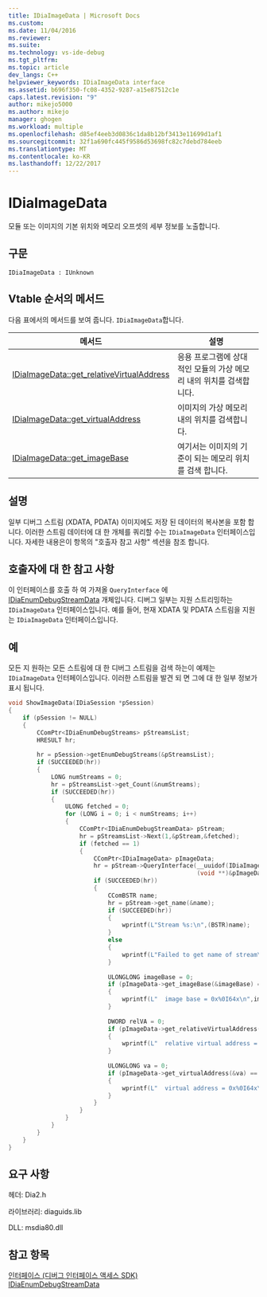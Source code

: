 ```yaml
---
title: IDiaImageData | Microsoft Docs
ms.custom: 
ms.date: 11/04/2016
ms.reviewer: 
ms.suite: 
ms.technology: vs-ide-debug
ms.tgt_pltfrm: 
ms.topic: article
dev_langs: C++
helpviewer_keywords: IDiaImageData interface
ms.assetid: b696f350-fc08-4352-9287-a15e87512c1e
caps.latest.revision: "9"
author: mikejo5000
ms.author: mikejo
manager: ghogen
ms.workload: multiple
ms.openlocfilehash: d85ef4eeb3d0836c1da8b12bf3413e11699d1af1
ms.sourcegitcommit: 32f1a690fc445f9586d53698fc82c7debd784eeb
ms.translationtype: MT
ms.contentlocale: ko-KR
ms.lasthandoff: 12/22/2017
---
```

# <a name="idiaimagedata"></a>IDiaImageData
모듈 또는 이미지의 기본 위치와 메모리 오프셋의 세부 정보를 노출합니다.  
  
## <a name="syntax"></a>구문  
  
```  
IDiaImageData : IUnknown  
```  
  
## <a name="methods-in-vtable-order"></a>Vtable 순서의 메서드  
 다음 표에서의 메서드를 보여 줍니다. `IDiaImageData`합니다.  
  
|메서드|설명|  
|------------|-----------------|  
|[IDiaImageData::get_relativeVirtualAddress](../../debugger/debug-interface-access/idiaimagedata-get-relativevirtualaddress.md)|응용 프로그램에 상대적인 모듈의 가상 메모리 내의 위치를 검색합니다.|  
|[IDiaImageData::get_virtualAddress](../../debugger/debug-interface-access/idiaimagedata-get-virtualaddress.md)|이미지의 가상 메모리 내의 위치를 검색합니다.|  
|[IDiaImageData::get_imageBase](../../debugger/debug-interface-access/idiaimagedata-get-imagebase.md)|여기서는 이미지의 기준이 되는 메모리 위치를 검색 합니다.|  
  
## <a name="remarks"></a>설명  
 일부 디버그 스트림 (XDATA, PDATA) 이미지에도 저장 된 데이터의 복사본을 포함 합니다. 이러한 스트림 데이터에 대 한 개체를 쿼리할 수는 `IDiaImageData` 인터페이스입니다. 자세한 내용은이 항목의 "호출자 참고 사항" 섹션을 참조 합니다.  
  
## <a name="notes-for-callers"></a>호출자에 대 한 참고 사항  
 이 인터페이스를 호출 하 여 가져올 `QueryInterface` 에 [IDiaEnumDebugStreamData](../../debugger/debug-interface-access/idiaenumdebugstreamdata.md) 개체입니다. 디버그 일부는 지원 스트리밍하는 `IDiaImageData` 인터페이스입니다. 예를 들어, 현재 XDATA 및 PDATA 스트림을 지원는 `IDiaImageData` 인터페이스입니다.  
  
## <a name="example"></a>예  
 모든 지 원하는 모든 스트림에 대 한 디버그 스트림을 검색 하는이 예제는 `IDiaImageData` 인터페이스입니다. 이러한 스트림을 발견 되 면 그에 대 한 일부 정보가 표시 됩니다.  
  
```C++  
void ShowImageData(IDiaSession *pSession)  
{  
    if (pSession != NULL)  
    {  
        CComPtr<IDiaEnumDebugStreams> pStreamsList;  
        HRESULT hr;  
  
        hr = pSession->getEnumDebugStreams(&pStreamsList);  
        if (SUCCEEDED(hr))  
        {  
            LONG numStreams = 0;  
            hr = pStreamsList->get_Count(&numStreams);  
            if (SUCCEEDED(hr))  
            {  
                ULONG fetched = 0;  
                for (LONG i = 0; i < numStreams; i++)  
                {  
                    CComPtr<IDiaEnumDebugStreamData> pStream;  
                    hr = pStreamsList->Next(1,&pStream,&fetched);  
                    if (fetched == 1)  
                    {  
                        CComPtr<IDiaImageData> pImageData;  
                        hr = pStream->QueryInterface(__uuidof(IDiaImageData),  
                                                     (void **)&pImageData);  
                        if (SUCCEEDED(hr))  
                        {  
                            CComBSTR name;  
                            hr = pStream->get_name(&name);  
                            if (SUCCEEDED(hr))  
                            {  
                                wprintf(L"Stream %s:\n",(BSTR)name);  
                            }  
                            else  
                            {  
                                wprintf(L"Failed to get name of stream\n");  
                            }  
  
                            ULONGLONG imageBase = 0;  
                            if (pImageData->get_imageBase(&imageBase) == S_OK)  
                            {  
                                wprintf(L"  image base = 0x%0I64x\n",imageBase);  
                            }  
  
                            DWORD relVA = 0;  
                            if (pImageData->get_relativeVirtualAddress(&relVA) == S_OK)  
                            {  
                                wprintf(L"  relative virtual address = 0x%08lx\n",relVA);  
                            }  
  
                            ULONGLONG va = 0;  
                            if (pImageData->get_virtualAddress(&va) == S_OK)  
                            {  
                                wprintf(L"  virtual address = 0x%0I64x\n", va);  
                            }  
                        }  
                    }  
                }  
            }  
        }  
    }  
}  
```  
  
## <a name="requirements"></a>요구 사항  
 헤더: Dia2.h  
  
 라이브러리: diaguids.lib  
  
 DLL: msdia80.dll  
  
## <a name="see-also"></a>참고 항목  
 [인터페이스 (디버그 인터페이스 액세스 SDK)](../../debugger/debug-interface-access/interfaces-debug-interface-access-sdk.md)   
 [IDiaEnumDebugStreamData](../../debugger/debug-interface-access/idiaenumdebugstreamdata.md)